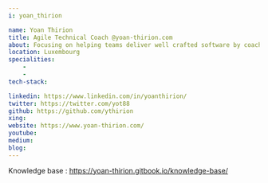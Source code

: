 ```yaml
---
i: yoan_thirion

name: Yoan Thirion
title: Agile Technical Coach @yoan-thirion.com
about: Focusing on helping teams deliver well crafted software by coaching them on the implementation of agile practices
location: Luxembourg
specialities:
    - 
    - 
tech-stack: 

linkedin: https://www.linkedin.com/in/yoanthirion/
twitter: https://twitter.com/yot88
github: https://github.com/ythirion
xing: 
website: https://www.yoan-thirion.com/
youtube: 
medium: 
blog: 
---
```



Knowledge base : https://yoan-thirion.gitbook.io/knowledge-base/